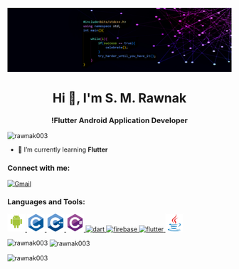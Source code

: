 ![MasterHead](https://github.com/Rawnak003/Rawnak003/blob/main/banner.jpg?raw=true)
<h1 align="center">Hi 👋, I'm S. M. Rawnak</h1>
<h3 align="center">!Flutter Android Application Developer</h3>

<p align="left"> <img src="https://komarev.com/ghpvc/?username=rawnak003&label=Profile%20views&color=0e75b6&style=flat" alt="rawnak003" /> </p>

- 🌱 I’m currently learning **Flutter**

<h3 align="left">Connect with me:</h3>
<p align="left">
  <a href="mailto:your-shmrawnak@gmail.com">
    <img src="https://img.icons8.com/color/48/000000/gmail.png" alt="Gmail" width="40" height="40"/>
  </a>
</p>

<h3 align="left">Languages and Tools:</h3>
<p align="left"> <a href="https://developer.android.com" target="_blank" rel="noreferrer"> <img src="https://raw.githubusercontent.com/devicons/devicon/master/icons/android/android-original-wordmark.svg" alt="android" width="40" height="40"/> </a> <a href="https://www.cprogramming.com/" target="_blank" rel="noreferrer"> <img src="https://raw.githubusercontent.com/devicons/devicon/master/icons/c/c-original.svg" alt="c" width="40" height="40"/> </a> <a href="https://www.w3schools.com/cpp/" target="_blank" rel="noreferrer"> <img src="https://raw.githubusercontent.com/devicons/devicon/master/icons/cplusplus/cplusplus-original.svg" alt="cplusplus" width="40" height="40"/> </a> <a href="https://www.w3schools.com/cs/" target="_blank" rel="noreferrer"> <img src="https://raw.githubusercontent.com/devicons/devicon/master/icons/csharp/csharp-original.svg" alt="csharp" width="40" height="40"/> </a> <a href="https://dart.dev" target="_blank" rel="noreferrer"> <img src="https://www.vectorlogo.zone/logos/dartlang/dartlang-icon.svg" alt="dart" width="40" height="40"/> </a> <a href="https://firebase.google.com/" target="_blank" rel="noreferrer"> <img src="https://www.vectorlogo.zone/logos/firebase/firebase-icon.svg" alt="firebase" width="40" height="40"/> </a> <a href="https://flutter.dev" target="_blank" rel="noreferrer"> <img src="https://www.vectorlogo.zone/logos/flutterio/flutterio-icon.svg" alt="flutter" width="40" height="40"/> </a> <a href="https://www.java.com" target="_blank" rel="noreferrer"> <img src="https://raw.githubusercontent.com/devicons/devicon/master/icons/java/java-original.svg" alt="java" width="40" height="40"/> </a> </p>

<p><img align="left" src="https://github-readme-stats.vercel.app/api/top-langs?username=rawnak003&show_icons=true&locale=en&layout=compact&theme=tokyonight" alt="rawnak003" /></p>

<p>&nbsp;<img align="center" src="https://github-readme-stats.vercel.app/api?username=rawnak003&show_icons=true&locale=en&theme=tokyonight" alt="rawnak003" /></p>

<p><img align="center" src="https://github-readme-streak-stats.herokuapp.com/?user=rawnak003&theme=tokyonight" alt="rawnak003" /></p>
